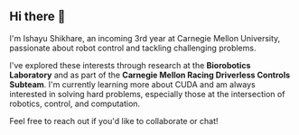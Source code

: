 ## Hi there 👋

I'm Ishayu Shikhare, an incoming 3rd year at Carnegie Mellon University, passionate about robot control and tackling challenging problems. 

I've explored these interests through research at the **Biorobotics Laboratory** and as part of the **Carnegie Mellon Racing Driverless Controls Subteam**. I'm currently learning more about CUDA and am always interested in solving hard problems, especially those at the intersection of robotics, control, and computation.

Feel free to reach out if you'd like to collaborate or chat!
